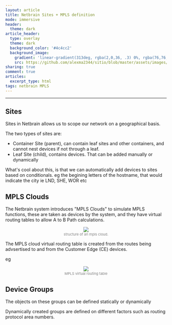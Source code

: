 ```yaml
---
layout: article
title: Netbrain Sites + MPLS definition
mode: immersive
header:
  theme: dark
article_header:
  type: overlay
  theme: dark
  background_color: '#4c4cc2'
  background_image:
    gradient: 'linear-gradient(313deg, rgba(2,0,36, .3) 0%, rgba(76,76,194, .3) 47%, rgba(0,212,255, .6) 100%)'
    src: https://github.com/alexma2344/sitio/blob/master/assets/images/brain.jpg?raw=true"
sharing: true
comment: true
articles:
  excerpt_type: html
tags: netbrain MPLS
---
```


<!--more-->

---

## Sites

Sites in Netbrain allows us to scope our network on a geographical basis.

The two types of sites are:
- Container Site (parent), can contain leaf sites and other containers, and cannot nest devices if not through a leaf.
- Leaf Site (child), contains devices. That can be added manually or dynamically

What's cool about this, is that we can automatically add devices to sites based on conditionals. eg the begining letters of the hostname, that would indicate the city ie LND, SHE, WOR etc

## MPLS Clouds

The Netbrain system introduces "MPLS Clouds" to simulate MPLS functions, these are taken as devices by the system, and they have virtual routing tables to allow A to B Path calculations.

<center><img src="https://github.com/alexma2344/sitio/blob/master/assets/images/mpls_cloud_structure.png?raw=true"></center>
<div style="text-align: center;">
    <span style="font-size:11px; color:grey">
        structure of an mpls cloud.
    </span>
</div>

The MPLS cloud virtual routing table is created from the routes being advsertised to and from the Customer Edge (CE) devices.

eg 

<center><img src="https://github.com/alexma2344/sitio/blob/master/assets/images/MPLS-Routing.PNG?raw=true"></center>
<div style="text-align: center;">
    <span style="font-size:11px; color:grey">
        MPLS virtual routing table
    </span>
</div>


## Device Groups

The objects on these groups can be defined statically or dynamically

Dynamically created groups are defined on different factors such as routing protocol area numbers.